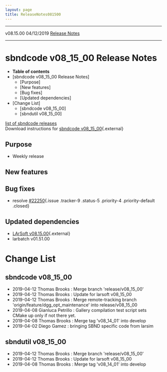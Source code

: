 ```yaml
---
layout: page
title: ReleaseNotes081500
---
```


  ----------- ------------ -- -- ------------------------------------------------------
  v08.15.00   04/12/2019         [Release Notes](ReleaseNotes081500.html)
  ----------- ------------ -- -- ------------------------------------------------------



sbndcode v08\_15\_00 Release Notes
======================================================================================

-   **Table of contents**
-   [sbndcode v08\_15\_00 Release
    Notes]
    -   [Purpose]
    -   [New features]
    -   [Bug fixes]
    -   [Updated dependencies]
-   [Change List]
    -   [sbndcode v08\_15\_00]
    -   [sbndutil v08\_15\_00]

[list of sbndcode
releases](List_of_SBND_code_releases.html)\
Download instructions for [sbndcode
v08\_15\_00](http://scisoft.fnal.gov/scisoft/bundles/sbnd/v08_15_00/sbndcode-v08_15_00.html){.external}



Purpose
----------------------------------

-   Weekly release



New features
--------------------------------------------



Bug fixes
--------------------------------------

-   resolve
    [\#22250](/redmine/issues/22250 "Necessary Maintenance: Remove DUNE and SBND specific code from  larsim/PhotonPropagation/photpropservices.fcl  and larsi... (Closed)"){.issue
    .tracker-9 .status-5 .priority-4 .priority-default .closed}



Updated dependencies
------------------------------------------------------------

-   [LArSoft
    v08.15.00](https://cdcvs.fnal.gov/redmine/projects/larsoft/wiki/ReleaseNotes081500){.external}
-   larbatch v01.51.00



Change List
==========================================



sbndcode v08\_15\_00
----------------------------------------------------------

-   2019-04-12 Thomas Brooks : Merge branch \'release/v08\_15\_00\'
-   2019-04-12 Thomas Brooks : Update for larsoft v08\_15\_00
-   2019-04-12 Thomas Brooks : Merge remote-tracking branch
    \'origin/feature/dgg\_opt\_maintenance\' into release/v08\_15\_00
-   2019-04-08 Gianluca Petrillo : Gallery compilation test script sets
    CMake up only if not there yet.
-   2019-04-08 Thomas Brooks : Merge tag \'v08\_14\_01\' into develop
-   2019-04-02 Diego Gamez : bringing SBND specific code from larsim



sbndutil v08\_15\_00
----------------------------------------------------------

-   2019-04-12 Thomas Brooks : Merge branch \'release/v08\_15\_00\'
-   2019-04-12 Thomas Brooks : Update for larsoft v08\_15\_00
-   2019-04-08 Thomas Brooks : Merge tag \'v08\_14\_01\' into develop

